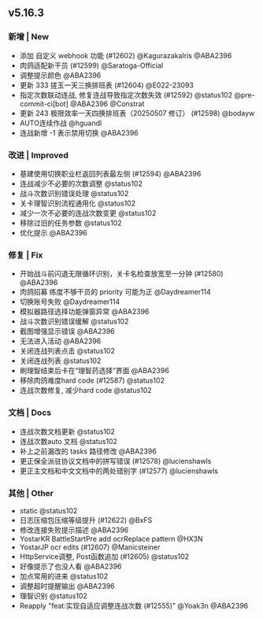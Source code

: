 ## v5.16.3

### 新增 | New

* 添加 自定义 webhook 功能 (#12602) @KagurazakaIris @ABA2396
* 肉鸽适配新干员 (#12599) @Saratoga-Official
* 调整提示颜色 @ABA2396
* 更新 333 搓玉一天三换排班表 (#12604) @E022-23093
* 指定次数联动连战, 修复连战导致指定次数失效 (#12592) @status102 @pre-commit-ci[bot] @ABA2396 @Constrat
* 更新 243 极限效率一天四换排班表（20250507 修订） (#12598) @bodayw
* AUTO连续作战 @hguandl
* 连战新增 -1 表示禁用切换 @ABA2396

### 改进 | Improved

* 基建使用切换职业栏返回列表最左侧 (#12594) @ABA2396
* 连战减少不必要的次数调整 @status102
* 战斗次数识别错误处理 @status102
* 关卡理智识别流程通用化 @status102
* 减少一次不必要的连战次数变更 @status102
* 移除过旧的任务参数 @status102
* 优化提示 @ABA2396

### 修复 | Fix

* 开始战斗前闪退无限循环识别，关卡名检查放宽至一分钟 (#12580) @ABA2396
* 肉鸽招募 练度不够干员的 priority 可能为正 @Daydreamer114
* 切换账号失败 @Daydreamer114
* 模拟器路径选择功能弹窗异常 @ABA2396
* 战斗次数识别错误缓解 @status102
* 截图增强显示错误 @ABA2396
* 无法进入活动 @ABA2396
* 关闭连战列表点击 @status102
* 关闭连战列表 @status102
* 刷理智结束后卡在“理智药选择”界面 @ABA2396
* 移除肉鸽难度hard code (#12587) @status102
* 连战次数修复, 减少hard code @status102

### 文档 | Docs

* 连战次数文档更新 @status102
* 连战次数auto 文档 @status102
* 补上之前漏改的 tasks 路径修改 @ABA2396
* 更正保全派驻协议文档中的拼写错误 (#12578) @lucienshawls
* 更正主文档和中文文档中的两处错别字 (#12577) @lucienshawls

### 其他 | Other

* static @status102
* 日志压缩包压缩等级提升 (#12622) @BxFS
* 修改连接失败提示描述 @ABA2396
* YostarKR BattleStartPre add ocrReplace pattern @HX3N
* YostarJP ocr edits (#12607) @Manicsteiner
* HttpService调整, Post函数追加 (#12605) @status102
* 好像提示了也没人看 @ABA2396
* 加点常用的进来 @status102
* 调整超时提醒输出 @ABA2396
* 理智识别 @status102
* Reapply "feat:实现自适应调整连战次数 (#12555)" @Yoak3n @ABA2396
